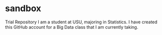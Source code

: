 # sandbox
Trial Repository 
I am a student at USU, majoring in Statistics. I have created this GitHub account for a Big Data class that I am currently taking. 

